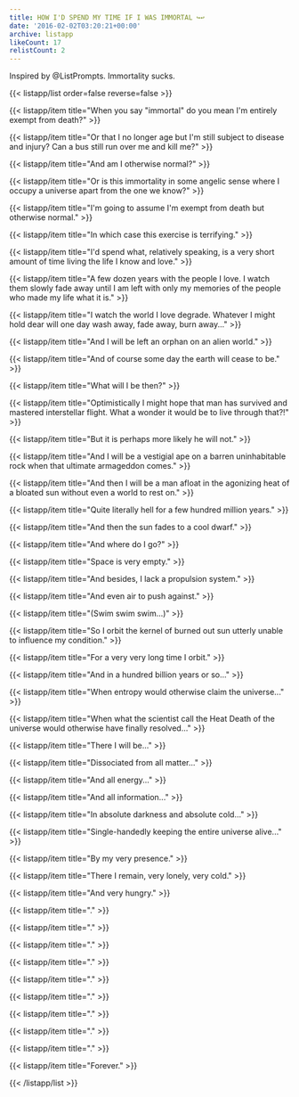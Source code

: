 ```yaml
---
title: HOW I'D SPEND MY TIME IF I WAS IMMORTAL ↪️↩️
date: '2016-02-02T03:20:21+00:00'
archive: listapp
likeCount: 17
relistCount: 2
---
```


Inspired by @ListPrompts. Immortality sucks.

<!--more-->

{{< listapp/list order=false reverse=false >}}

   {{< listapp/item title="When you say \"immortal\" do you mean I'm entirely exempt from death?" >}}

   {{< listapp/item title="Or that I no longer age but I'm still subject to disease and injury? Can a bus still run over me and kill me?" >}}

   {{< listapp/item title="And am I otherwise normal?" >}}

   {{< listapp/item title="Or is this immortality in some angelic sense where I occupy a universe apart from the one we know?" >}}

   {{< listapp/item title="I'm going to assume I'm exempt from death but otherwise normal." >}}

   {{< listapp/item title="In which case this exercise is terrifying." >}}

   {{< listapp/item title="I'd spend what, relatively speaking, is a very short amount of time living the life I know and love." >}}

   {{< listapp/item title="A few dozen years with the people I love. I watch them slowly fade away until I am left with only my memories of the people who made my life what it is." >}}

   {{< listapp/item title="I watch the world I love degrade. Whatever I might hold dear will one day wash away, fade away, burn away..." >}}

   {{< listapp/item title="And I will be left an orphan on an alien world." >}}

   {{< listapp/item title="And of course some day the earth will cease to be." >}}

   {{< listapp/item title="What will I be then?" >}}

   {{< listapp/item title="Optimistically I might hope that man has survived and mastered interstellar flight. What a wonder it would be to live through that?!" >}}

   {{< listapp/item title="But it is perhaps more likely he will not." >}}

   {{< listapp/item title="And I will be a vestigial ape on a barren uninhabitable rock when that ultimate armageddon comes." >}}

   {{< listapp/item title="And then I will be a man afloat in the agonizing heat of a bloated sun without even a world to rest on." >}}

   {{< listapp/item title="Quite literally hell for a few hundred million years." >}}

   {{< listapp/item title="And then the sun fades to a cool dwarf." >}}

   {{< listapp/item title="And where do I go?" >}}

   {{< listapp/item title="Space is very empty." >}}

   {{< listapp/item title="And besides, I lack a propulsion system." >}}

   {{< listapp/item title="And even air to push against." >}}

   {{< listapp/item title="(Swim swim swim...)" >}}

   {{< listapp/item title="So I orbit the kernel of burned out sun utterly unable to influence my condition." >}}

   {{< listapp/item title="For a very very long time I orbit." >}}

   {{< listapp/item title="And in a hundred billion years or so..." >}}

   {{< listapp/item title="When entropy would otherwise claim the universe..." >}}

   {{< listapp/item title="When what the scientist call the Heat Death of the universe would otherwise have finally resolved..." >}}

   {{< listapp/item title="There I will be..." >}}

   {{< listapp/item title="Dissociated from all matter..." >}}

   {{< listapp/item title="And all energy..." >}}

   {{< listapp/item title="And all information..." >}}

   {{< listapp/item title="In absolute darkness and absolute cold..." >}}

   {{< listapp/item title="Single-handedly keeping the entire universe alive..." >}}

   {{< listapp/item title="By my very presence." >}}

   {{< listapp/item title="There I remain, very lonely, very cold." >}}

   {{< listapp/item title="And very hungry." >}}

   {{< listapp/item title="." >}}

   {{< listapp/item title="." >}}

   {{< listapp/item title="." >}}

   {{< listapp/item title="." >}}

   {{< listapp/item title="." >}}

   {{< listapp/item title="." >}}

   {{< listapp/item title="." >}}

   {{< listapp/item title="." >}}

   {{< listapp/item title="." >}}

   {{< listapp/item title="Forever." >}}

{{< /listapp/list >}}
